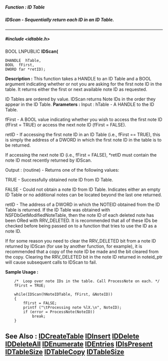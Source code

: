 ##### Function : ID Table
##### IDScan - Sequentially return each ID in an ID Table.
---
##### #include <idtable.h>
BOOL LNPUBLIC **IDScan(**

	DHANDLE  hTable,
	BOOL  fFirst,
	DWORD far *retID);
**Description :**
This function takes a HANDLE to an ID Table and a BOOL argument indicating 
whether or not you are asking for the first note ID in the table.  It returns 
either the first or next available note ID as requested.

ID Tables are ordered by value. IDScan returns Note IDs in the order they 
appear in the ID Table.
**Parameters :**
Input :
hTable  -  A HANDLE to the ID Table.

fFirst  -  A BOOL value indicating whether you wish to access the first note ID (fFirst = TRUE) or access the next note ID (fFirst = FALSE).

retID  -  If accessing the first note ID in an ID Table (i.e., fFirst == TRUE), this is simply the address of a DWORD in which the first note ID in the table is to be returned. 

If accessing the next note ID (i.e., fFirst = FALSE), *retID must contain the note ID most recently returned by IDScan. 

Output :
(routine)  -  Returns one of the following values:

TRUE - Successfully obtained note ID from ID Table.

FALSE - Could not obtain a note ID from ID Table.  Indicates either an empty ID Table or no additional notes can be located beyond the last one returned.


retID  -  The address of a DWORD in which the NOTEID obtained from the ID Table is returned.  If the ID Table was obtained with NSFDbGetModifiedNoteTable, then the note ID of each deleted note has been ORed with RRV_DELETED.  It is recommended that all of these IDs be checked before being passed on to a function that tries to use the ID as a note ID.

 If for some reason you need to clear the RRV_DELETED bit from a note ID returned by IDScan (for use by another function, for example), it is recommended that a copy of the note ID be made and the bit cleared from the copy. Clearing the RRV_DELETED bit in the note ID returned in noteid_ptr will cause subsequent calls to IDScan to fail.

**Sample Usage :**
```
    /*  Loop over note IDs in the table. Call ProcessNote on each. */
    fFirst = TRUE;

    while(IDScan(hNoteIDTable, fFirst, &NoteID))
    {
        fFirst = FALSE;
        printf ("\tProcessing note %lX.\n", NoteID);
        if (error = ProcessNote(NoteID))
            break;
    }
```
**See Also :**
[IDCreateTable](D:/md_files/IDCreateTable.md)
[IDInsert](D:/md_files/IDInsert.md)
[IDDelete](D:/md_files/IDDelete.md)
[IDDeleteAll](D:/md_files/IDDeleteAll.md)
[IDEnumerate](D:/md_files/IDEnumerate.md)
[IDEntries](D:/md_files/IDEntries.md)
[IDIsPresent](D:/md_files/IDIsPresent.md)
[IDTableSize](D:/md_files/IDTableSize.md)
[IDTableCopy](D:/md_files/IDTableCopy.md)
[IDTableSize](D:/md_files/IDTableSize.md)
---

